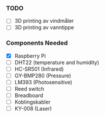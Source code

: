 ### TODO
- [ ] 3D printing av vindmåler
- [ ] 3D printing av vanntippe

### Components Needed
- [x] Raspberry Pi
- [ ] DHT22 (temperature and humidity)
- [ ] HC-SR501 (Infrared)
- [ ] GY-BMP280 (Pressure)
- [ ] LM393 (Photosensitive)
- [ ] Reed switch
- [ ] Breadboard
- [ ] Koblingskabler
- [ ] KY-008 (Laser)
